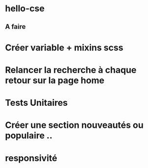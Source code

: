 # hello-cse

## A faire

# Créer variable + mixins scss

# Relancer la recherche à chaque retour sur la page home

# Tests Unitaires

# Créer une section nouveautés ou populaire ..

# responsivité
